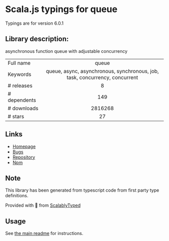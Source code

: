 
# Scala.js typings for queue

Typings are for version 6.0.1

## Library description:
asynchronous function queue with adjustable concurrency

|                    |                 |
| ------------------ | :-------------: |
| Full name          | queue |
| Keywords           | queue, async, asynchronous, synchronous, job, task, concurrency, concurrent |
| # releases         | 8 |
| # dependents       | 149 |
| # downloads        | 2816268 |
| # stars            | 27 |

## Links
- [Homepage](https://github.com/jessetane/queue#readme)
- [Bugs](https://github.com/jessetane/queue/issues)
- [Repository](https://github.com/jessetane/queue)
- [Npm](https://www.npmjs.com/package/queue)
    


## Note
This library has been generated from typescript code from first party type definitions.

Provided with :purple_heart: from [ScalablyTyped](https://github.com/oyvindberg/ScalablyTyped)

## Usage
See [the main readme](../../readme.md) for instructions.


